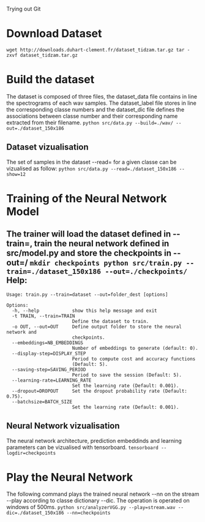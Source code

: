 Trying out Git

Download Dataset
================
``
wget http://downloads.duhart-clement.fr/dataset_tidzam.tar.gz
tar -zxvf dataset_tidzam.tar.gz  
``

Build the dataset
=================
The dataset is composed of three files, the dataset_data file contains in line the spectrograms of each wav samples. The dataset_label file stores in line the corresponding classe numbers and the dataset_dic file defines the associations between classe number and their corresponding name extracted from their filename.
``
python src/data.py --build=./wav/ --out=./dataset_150x186
``

Dataset vizualisation
---------------------
The set of samples in the dataset --read= for a given classe can be vizualised as follow:
``
python src/data.py --read=./dataset_150x186 --show=12
``

Training of the Neural Network Model
====================================
The trainer will load the dataset defined in --train=, train the neural network defined in src/model.py and store the checkpoints in --out=/
``
mkdir checkpoints
python src/train.py --train=./dataset_150x186 --out=./checkpoints/
``
Help:
-----
```
Usage: train.py --train=dataset --out=folder_dest [options]

Options:
  -h, --help            show this help message and exit
  -t TRAIN, --train=TRAIN
                        Define the dataset to train.
  -o OUT, --out=OUT     Define output folder to store the neural network and
                        checkpoints.
  --embeddings=NB_EMBEDDINGS
                        Number of embeddings to generate (default: 0).
  --display-step=DISPLAY_STEP
                        Period to compute cost and accuracy functions
                        (Default: 5).
  --saving-step=SAVING_PERIOD
                        Period to save the session (Default: 5).
  --learning-rate=LEARNING_RATE
                        Set the learning rate (Default: 0.001).
  --dropout=DROPOUT     Set the dropout probability rate (Default: 0.75).
  --batchsize=BATCH_SIZE
                        Set the learning rate (Default: 0.001).
```

Neural Network vizualisation
----------------------------
The neural network architecture, prediction embeddinds and learning parameters can be vizualised with tensorboard.
``
tensorboard --logdir=checkpoints
``

Play the Neural Network
=======================
The following command plays the trained neural network --nn on the stream --play according to classe dictionary --dic. The operation is operated on windows of 500ms.
``
python src/analyzerVGG.py --play=stream.wav --dic=./dataset_150x186 --nn=checkpoints
``
